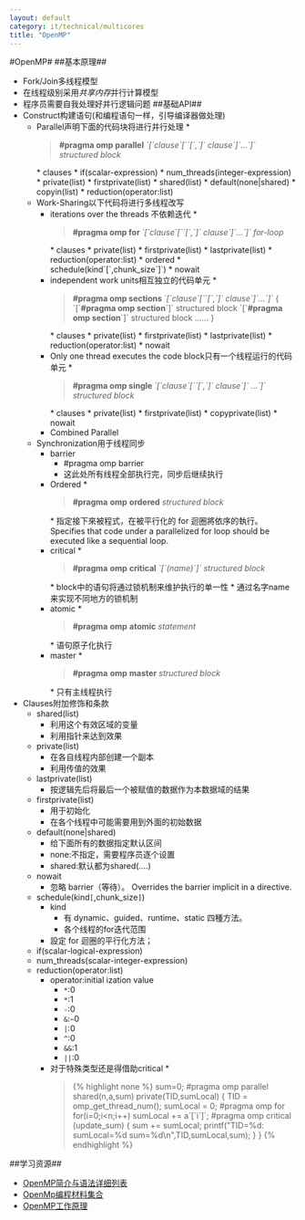 ```yaml
---
layout: default
category: it/technical/multicores
title: "OpenMP"
---
```


#OpenMP#
##基本原理##
* Fork/Join多线程模型
* 在线程级别采用*共享内存*并行计算模型
* 程序员需要自我处理好并行逻辑问题
##基础API##
* Construct构建语句(和编程语句一样，引导编译器做处理)
  * Parallel声明下面的代码块将进行并行处理
    * 
    <blockquote>
          <b>#pragma omp parallel</b> <i>`[`clause`[``[`,`]` clause`]`...`]`</i>
              <i>structured block</i>
    </blockquote>
    * clauses
      * if(scalar-expression)
      * num_threads(integer-expression)
      * private(list)
      * firstprivate(list)
      * shared(list)
      * default(none|shared)
      * copyin(list)
      * reduction(operator:list)
  * Work-Sharing以下代码将进行多线程改写
    * iterations over the threads 不依赖迭代
      * 
      <blockquote>
            <b>#pragma omp for </b><i>`[`clause`[``[`,`]` clause`]`...`]` </i>
                <i>for-loop</i>
      </blockquote>
      * clauses
        * private(list)
        * firstprivate(list)
        * lastprivate(list)
        * reduction(operator:list)
        * ordered
        * schedule(kind`[`,chunk_size`]`)
        * nowait
    * independent work units相互独立的代码单元
      * 
      <blockquote>
            <b>#pragma omp sections </b><i>`[`clause`[``[`,`]` clause`]`...`]` </i>
             {
                 `[`<b>#pragma omp section</b>`]`
                       structured block
                 `[`<b>#pragma omp section</b>`]`
                       structured block
                 ......
              }
      </blockquote>
      * clauses
        * private(list)
        * firstprivate(list)
        * lastprivate(list)
        * reduction(operator:list)
        * nowait
    * Only one thread executes the code block只有一个线程运行的代码单元
      * 
      <blockquote>
            <b>#pragma omp single </b><i>`[`clause`[``[`,`]` clause`]` ...`]` </i>
                 <i>structured block</i>
      </blockquote>
      * clauses
        * private(list)
        * firstprivate(list)
        * copyprivate(list)
        * nowait
    * Combined Parallel
  * Synchronization用于线程同步
    * barrier
      * #pragma omp barrier
      * 这此处所有线程全部执行完，同步后继续执行
    * Ordered
      * 
      <blockquote>
            <b>#pragma</b> <b>omp</b> <b>ordered</b>
                 <i>structured block</i>
      </blockquote>
      * 指定接下來被程式，在被平行化的 for 迴圈將依序的執行。 Specifies that code under a parallelized for loop should be executed like a sequential loop. 
    * critical
      * 
      <blockquote>
            <b>#pragma</b> <b>omp</b> <b>critical</b> <i>`[`(name)`]` </i>
                 <i>structured block</i>
      </blockquote>
      * block中的语句将通过锁机制来维护执行的单一性
      * 通过名字name来实现不同地方的锁机制
    * atomic
      * 
      <blockquote>
            <b>#pragma</b> <b>omp</b> <b>atomic</b>
                <i>statement</i>
      </blockquote>
      * 语句原子化执行
    * master
      * 
      <blockquote>
            <b>#pragma</b> <b>omp</b> <b>master</b>
                <i>structured block</i>
      </blockquote>
      * 只有主线程执行
* Clauses附加修饰和条款
  * shared(list)
    * 利用这个有效区域的变量
    * 利用指针来达到效果
  * private(list)
    * 在各自线程内部创建一个副本
    * 利用传值的效果
  * lastprivate(list)
    * 按逻辑先后将最后一个被赋值的数据作为本数据域的结果
  * firstprivate(list)
    * 用于初始化
    * 在各个线程中可能需要用到外面的初始数据
  * default(none|shared)
    * 给下面所有的数据指定默认区间
    * none:不指定，需要程序员逐个设置
    * shared:默认都为shared(....)
  * nowait
    * 忽略 barrier（等待）。 Overrides the barrier implicit in a directive. 
  * schedule(kind`[`,chunk_size`]`)
    * kind
      * 有 dynamic、guided、runtime、static 四種方法。
      * 各个线程的for迭代范围
    * 設定 for 迴圈的平行化方法；
  * if(scalar-logical-expression)
  * num_threads(scalar-integer-expression)
  * reduction(operator:list)
    * operator:initial ization value
      * `*`:0
      * `*`:1
      * `-`:0
      * `&`:`~`0
      * `|`:0
      * `^`:0
      * `&&`:1
      * `||`:0
    * 对于特殊类型还是得借助critical
      * 
      <blockquote>
            {% highlight none %}
            sum=0;
            #pragma omp parallel shared(n,a,sum) private(TID,sumLocal)
            {
                  TID = omp_get_thread_num();
                  sumLocal = 0;
                  #pragma omp for
                     for(i=0;i&lt;n;i++)
                         sumLocal += a`[`i`]`;
                  #pragma omp critical (update_sum)
                  {
                        sum += sumLocal;
                        printf(&quot;TID=%d: sumLocal=%d sum=%d\n&quot;,TID,sumLocal,sum);
                  }
            }
            {% endhighlight %}
      </blockquote>
##学习资源##
* [OpenMP简介与语法详细列表](http://kheresy.wordpress.com/2006/06/09/簡易的程式平行化方法－openmp（一）簡介/)
* [OpenMp编程材料集合](http://www.cnblogs.com/me115/archive/2011/01/25/1944567.html)
* [OpenMP工作原理](http://cobweb.ecn.purdue.edu/ParaMount/iwomp2008/documents/chapman-underthehood)
